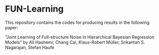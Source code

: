 # FUN-Learning
This repository contains the codes for producing results in the following paper: 

"Joint Learning of Full-structure Noise in Hierarchical Bayesian Regression Models"
by Ali Hashemi, Chang Cai, Klaus-Robert Müller, Srikantan S. Nagarajan, Stefan Haufe
